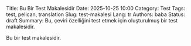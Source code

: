 Title: Bu Bir Test Makalesidir
Date: 2025-10-25 10:00
Category: Test
Tags: test, pelican, translation
Slug: test-makalesi
Lang: tr
Authors: baba
Status: draft
Summary: Bu, çeviri özelliğini test etmek için oluşturulmuş bir test makalesidir.

Bu bir test makalesidir.
